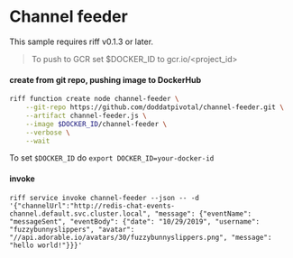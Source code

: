 # Channel feeder
This sample requires riff v0.1.3 or later.

>To push to GCR set $DOCKER_ID to gcr.io/<project_id>

#### create from git repo, pushing image to DockerHub
```sh
riff function create node channel-feeder \
    --git-repo https://github.com/doddatpivotal/channel-feeder.git \
    --artifact channel-feeder.js \
    --image $DOCKER_ID/channel-feeder \
    --verbose \
    --wait
```
To set `$DOCKER_ID` do `export DOCKER_ID=your-docker-id`

#### invoke
```
riff service invoke channel-feeder --json -- -d '{"channelUrl":"http://redis-chat-events-channel.default.svc.cluster.local", "message": {"eventName": "messageSent", "eventBody": {"date": "10/29/2019", "username": "fuzzybunnyslippers", "avatar": "//api.adorable.io/avatars/30/fuzzybunnyslippers.png", "message": "hello world!"}}}'
```
